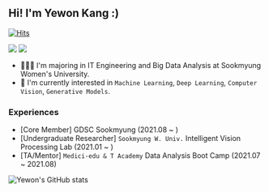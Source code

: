 ## Hi! I'm Yewon Kang :)

[![Hits](https://hits.seeyoufarm.com/api/count/incr/badge.svg?url=https%3A%2F%2Fgithub.com%2Fdolylupec)](https://hits.seeyoufarm.com)

<p>
  <a href="mailto:dolylupec@gmail.com" target="_blank"><img src="https://img.shields.io/badge/dolylupec@gmail.com-EA4335?style=flat-square&logo=Gmail&logoColor=white"/></a>
  <a href="https://www.linkedin.com/in/yewon-kang-012934209/" target="_blank"><img src="https://img.shields.io/badge/YewonKang-0A66C2?style=flat-square&logo=Linkedin&logoColor=white"/></a>
</p>

<p>
  
- 👩🏻‍🎓 I'm majoring in IT Engineering and Big Data Analysis at Sookmyung Women's University.
- 🌱 I'm currently interested in `Machine Learning`, `Deep Learning`, `Computer Vision`, `Generative Models`.
</p>

### Experiences
- [Core Member] GDSC Sookmyung (2021.08 ~ )
- [Undergraduate Researcher] `Sookmyung W. Univ.` Intelligent Vision Processing Lab (2021.01 ~ )
- [TA/Mentor] `Medici-edu & T Academy` Data Analysis Boot Camp (2021.07 ~ 2021.08)



![Yewon's GitHub stats](https://github-readme-stats.vercel.app/api?username=dolylupec&show_icons=true&theme=material-palenight)
